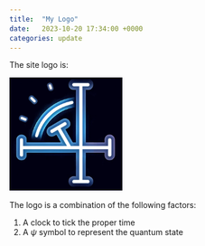 ```yaml
---
title:  "My Logo"
date:   2023-10-20 17:34:00 +0000
categories: update
---
```



The site logo is:

<img src="/assets/images/logo.png" width="200">

The logo is a combination of the following factors:

1. A clock to tick the proper time
2. A $\psi$ symbol to represent the quantum state

